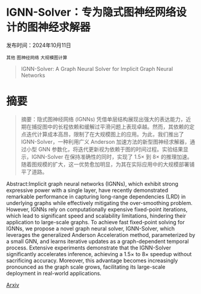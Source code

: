 # IGNN-Solver：专为隐式图神经网络设计的图神经求解器

发布时间：2024年10月11日

`其他` `图神经网络` `大规模图计算`

> IGNN-Solver: A Graph Neural Solver for Implicit Graph Neural Networks

# 摘要

> 摘要：隐式图神经网络 (IGNNs) 凭借单层结构展现出强大的表达能力，近期在捕捉图中的长程依赖和缓解过平滑问题上表现卓越。然而，其依赖的定点迭代计算成本高昂，限制了在大规模图上的应用。为此，我们推出了 IGNN-Solver，一种利用广义 Anderson 加速方法的新型图神经求解器，通过小型 GNN 参数化，将迭代更新视为依赖于图的时间过程。实验结果显示，IGNN-Solver 在保持准确性的同时，实现了 $1.5\times$ 到 $8\times$ 的推理加速。随着图规模的扩大，这一优势愈加明显，为其在实际应用中的大规模部署铺平了道路。

> 
Abstract:Implicit graph neural networks (IGNNs), which exhibit strong expressive power with a single layer, have recently demonstrated remarkable performance in capturing long-range dependencies (LRD) in underlying graphs while effectively mitigating the over-smoothing problem. However, IGNNs rely on computationally expensive fixed-point iterations, which lead to significant speed and scalability limitations, hindering their application to large-scale graphs. To achieve fast fixed-point solving for IGNNs, we propose a novel graph neural solver, IGNN-Solver, which leverages the generalized Anderson Acceleration method, parameterized by a small GNN, and learns iterative updates as a graph-dependent temporal process. Extensive experiments demonstrate that the IGNN-Solver significantly accelerates inference, achieving a $1.5\times$ to $8\times$ speedup without sacrificing accuracy. Moreover, this advantage becomes increasingly pronounced as the graph scale grows, facilitating its large-scale deployment in real-world applications.
    

[Arxiv](https://arxiv.org/pdf/2410.08524)